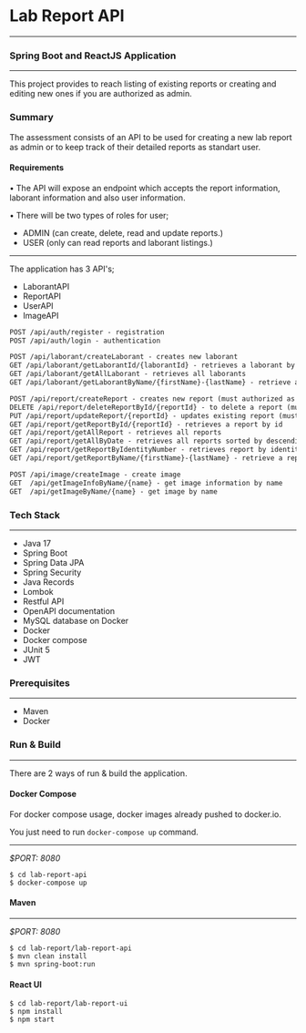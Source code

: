 # Lab Report API 
___
### Spring Boot and ReactJS Application

---
This project provides to reach listing of existing reports or creating and editing new ones if you are authorized as admin. 

### Summary
The assessment consists of an API to be used for creating a new lab report as admin or to keep track of their detailed reports as standart user.  

#### Requirements

• The API will expose an endpoint which accepts the report information, laborant information and also user information.

• There will be two types of roles for user;

  * ADMIN (can create, delete, read and update reports.)
  * USER (only can read reports and laborant listings.)
___
The application has 3 API's;
* LaborantAPI
* ReportAPI
* UserAPI
* ImageAPI

```html
POST /api/auth/register - registration
POST /api/auth/login - authentication

POST /api/laborant/createLaborant - creates new laborant
GET /api/laborant/getLaborantId/{laborantId} - retrieves a laborant by id
GET /api/laborant/getAllLaborant - retrieves all laborants
GET /api/laborant/getLaborantByName/{firstName}-{lastName} - retrieve a laborant by first name and last name

POST /api/report/createReport - creates new report (must authorized as role admin)
DELETE /api/report/deleteReportById/{reportId} - to delete a report (must authorized as role admin)
PUT /api/report/updateReport/{reportId} - updates existing report (must authorized as role admin)
GET /api/report/getReportById/{reportId} - retrieves a report by id
GET /api/report/getAllReport - retrieves all reports
GET /api/report/getAllByDate - retrieves all reports sorted by descending given date time
GET /api/report/getReportByIdentityNumber - retrieves report by identity number
GET /api/report/getReportByName/{firstName}-{lastName} - retrieve a report by first name and last name of patient

POST /api/image/createImage - create image
GET  /api/getImageInfoByName/{name} - get image information by name
GET  /api/getImageByName/{name} - get image by name
```


### Tech Stack

---
- Java 17
- Spring Boot
- Spring Data JPA
- Spring Security
- Java Records
- Lombok
- Restful API
- OpenAPI documentation
- MySQL database on Docker
- Docker
- Docker compose 
- JUnit 5
- JWT

### Prerequisites

---
- Maven
- Docker

### Run & Build

---
There are 2 ways of run & build the application.

#### Docker Compose

For docker compose usage, docker images already pushed to docker.io.

You just need to run `docker-compose up` command.
___
*$PORT: 8080*
```ssh
$ cd lab-report-api
$ docker-compose up
```

#### Maven
___
*$PORT: 8080*
```ssh
$ cd lab-report/lab-report-api
$ mvn clean install
$ mvn spring-boot:run
```

#### React UI

```ssh
$ cd lab-report/lab-report-ui
$ npm install
$ npm start
```
